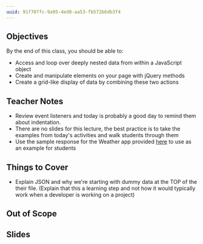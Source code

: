 ```yaml
---
uuid: 91f707fc-9a95-4ed0-aa53-fb572b6db3f4
---
```

## Objectives

By the end of this class, you should be able to:
- Access and loop over deeply nested data from within a JavaScript object
- Create and manipulate elements on your page with jQuery methods
- Create a grid-like display of data by combining these two actions

## Teacher Notes

- Review event listeners and today is probably a good day to remind them about indentation.
- There are no slides for this lecture, the best practice is to take the examples from today's activities and walk students through them
- Use the sample response for the Weather app provided [here](/b8a54108-626d-4bc9-be27-671f736731f5) to use as an example for students

## Things to Cover

- Explain JSON and why we're starting with dummy data at the TOP of the their file. (Explain that this a learning step and not how it would typically work when a developer is working on a project)

## Out of Scope

## Slides
